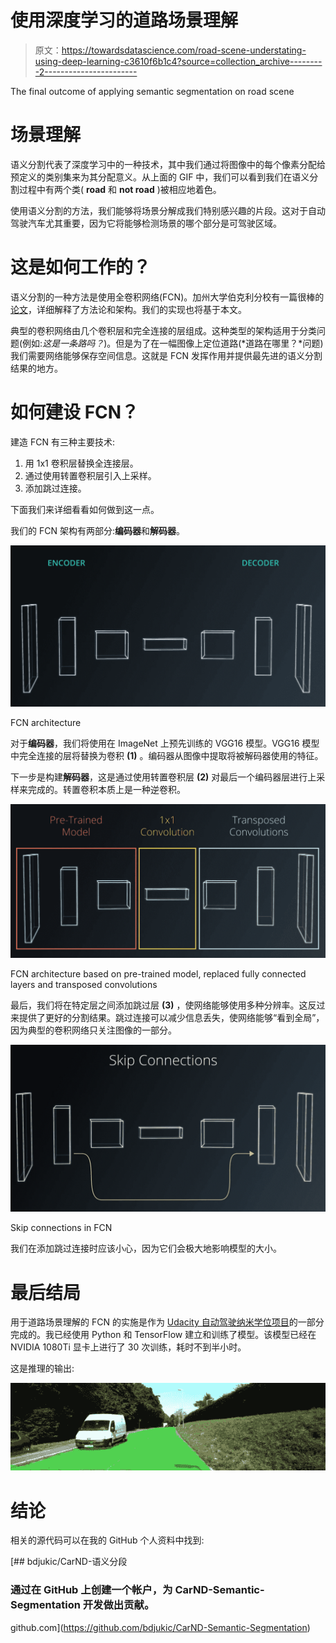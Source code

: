 # 使用深度学习的道路场景理解

> 原文：<https://towardsdatascience.com/road-scene-understating-using-deep-learning-c3610f6b1c4?source=collection_archive---------2----------------------->

The final outcome of applying semantic segmentation on road scene

# 场景理解

语义分割代表了深度学习中的一种技术，其中我们通过将图像中的每个像素分配给预定义的类别集来为其分配意义。从上面的 GIF 中，我们可以看到我们在语义分割过程中有两个类( **road** 和 **not road** )被相应地着色。

使用语义分割的方法，我们能够将场景分解成我们特别感兴趣的片段。这对于自动驾驶汽车尤其重要，因为它将能够检测场景的哪个部分是可驾驶区域。

# 这是如何工作的？

语义分割的一种方法是使用全卷积网络(FCN)。加州大学伯克利分校有一篇很棒的[论文](https://people.eecs.berkeley.edu/~jonlong/long_shelhamer_fcn.pdf)，详细解释了方法论和架构。我们的实现也将基于本文。

典型的卷积网络由几个卷积层和完全连接的层组成。这种类型的架构适用于分类问题(例如:*这是一条路吗？*)。但是为了在一幅图像上定位道路(*道路在哪里？*问题)我们需要网络能够保存空间信息。这就是 FCN 发挥作用并提供最先进的语义分割结果的地方。

# 如何建设 FCN？

建造 FCN 有三种主要技术:

1.  用 1x1 卷积层替换全连接层。
2.  通过使用转置卷积层引入上采样。
3.  添加跳过连接。

下面我们来详细看看如何做到这一点。

我们的 FCN 架构有两部分:**编码器**和**解码器**。

![](img/8d56300c8a85b0dc31dd2e137d6042b7.png)

FCN architecture

对于**编码器**，我们将使用在 ImageNet 上预先训练的 VGG16 模型。VGG16 模型中完全连接的层将替换为卷积 **(1)** 。编码器从图像中提取将被解码器使用的特征。

下一步是构建**解码器**，这是通过使用转置卷积层 **(2)** 对最后一个编码器层进行上采样来完成的。转置卷积本质上是一种逆卷积。

![](img/0db9b770fd6322e5eaa3332691a3dd3e.png)

FCN architecture based on pre-trained model, replaced fully connected layers and transposed convolutions

最后，我们将在特定层之间添加跳过层 **(3)** ，使网络能够使用多种分辨率。这反过来提供了更好的分割结果。跳过连接可以减少信息丢失，使网络能够“看到全局”，因为典型的卷积网络只关注图像的一部分。

![](img/42229320f9edb9ea82effff866f1b70f.png)

Skip connections in FCN

我们在添加跳过连接时应该小心，因为它们会极大地影响模型的大小。

# 最后结局

用于道路场景理解的 FCN 的实施是作为 [Udacity 自动驾驶纳米学位项目](http://udacity.com/drive)的一部分完成的。我已经使用 Python 和 TensorFlow 建立和训练了模型。该模型已经在 NVIDIA 1080Ti 显卡上进行了 30 次训练，耗时不到半小时。

这是推理的输出:

![](img/91045eede32972199fc050b560e23945.png)

# 结论

相关的源代码可以在我的 GitHub 个人资料中找到:

[](https://github.com/bdjukic/CarND-Semantic-Segmentation) [## bdjukic/CarND-语义分段

### 通过在 GitHub 上创建一个帐户，为 CarND-Semantic-Segmentation 开发做出贡献。

github.com](https://github.com/bdjukic/CarND-Semantic-Segmentation)